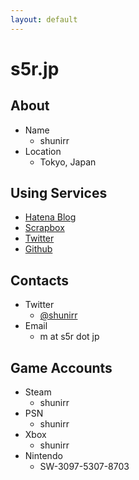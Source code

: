 ```yaml
---
layout: default
---
```

# s5r.jp

## About

* Name
  * shunirr
* Location
  * Tokyo, Japan

## Using Services

* [Hatena Blog](http://shunirr.hatenablog.jp/)
* [Scrapbox](https://scrapbox.io/shunirr)
* [Twitter](http://twitter.com/shunirr)
* [Github](https://github.com/shunirr)

## Contacts

* Twitter
  * [@shunirr](http://twitter.com/shunirr)
* Email
  * m at s5r dot jp

## Game Accounts

* Steam
  * shunirr
* PSN
  * shunirr
* Xbox
  * shunirr
* Nintendo
  * SW-3097-5307-8703
